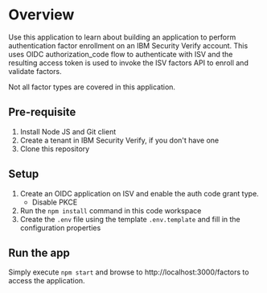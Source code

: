 # Overview

Use this application to learn about building an application to perform authentication factor enrollment on an IBM Security Verify account. This uses OIDC authorization_code flow to authenticate with ISV and the resulting access token is used to invoke the ISV factors API to enroll and validate factors.

Not all factor types are covered in this application.

## Pre-requisite

1. Install Node JS and Git client
2. Create a tenant in IBM Security Verify, if you don't have one
3. Clone this repository

## Setup

1. Create an OIDC application on ISV and enable the auth code grant type.
    - Disable PKCE
2. Run the `npm install` command in this code workspace
3. Create the `.env` file using the template `.env.template` and fill in the configuration properties

## Run the app

Simply execute `npm start` and browse to http://localhost:3000/factors to access the application.